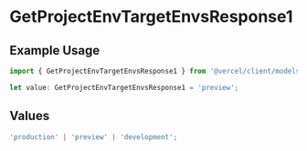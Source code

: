 # GetProjectEnvTargetEnvsResponse1

## Example Usage

```typescript
import { GetProjectEnvTargetEnvsResponse1 } from '@vercel/client/models/operations';

let value: GetProjectEnvTargetEnvsResponse1 = 'preview';
```

## Values

```typescript
'production' | 'preview' | 'development';
```
